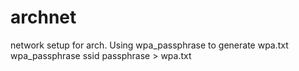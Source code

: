 # archnet
network setup for arch. Using wpa_passphrase to generate wpa.txt
wpa_passphrase ssid passphrase > wpa.txt
